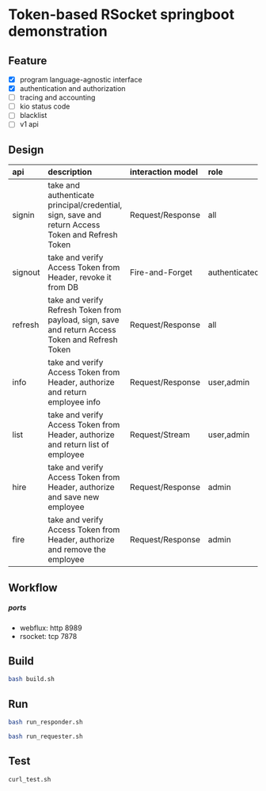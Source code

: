 # Token-based RSocket springboot demonstration

## Feature

- [x] program language-agnostic interface
- [x] authentication and authorization
- [ ] tracing and accounting
- [ ] kio status code
- [ ] blacklist
- [ ] v1 api

## Design

| api     | description    | interaction model | role          |
| :------ | :------------- | :---------------- | :------------ |
| signin  | take and authenticate principal/credential, sign, save and return Access Token and Refresh Token | Request/Response  | all           |
| signout | take and verify Access Token from Header, revoke it from DB  | Fire-and-Forget   | authenticated |
| refresh | take and verify Refresh Token from payload, sign, save and return Access Token and Refresh Token | Request/Response  | all           |
| info    | take and verify Access Token from Header, authorize and return employee  info | Request/Response  | user,admin    |
| list    | take and verify Access Token from Header, authorize and return list of employee | Request/Stream    | user,admin    |
| hire    | take and verify Access Token from Header, authorize and save new employee | Request/Response  | admin         |
| fire    | take and verify Access Token from Header, authorize and remove the employee | Request/Response  | admin         |

## Workflow
##### ports
- webflux: http 8989
- rsocket: tcp  7878

## Build
```bash
bash build.sh
```

## Run
```bash
bash run_responder.sh
```

```bash
bash run_requester.sh
```

## Test
```bash
curl_test.sh
```
